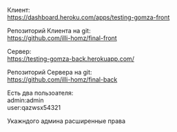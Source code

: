 Клиент:\
https://dashboard.heroku.com/apps/testing-gomza-front

Репозиторий Клиента на git:\
https://github.com/illi-homz/final-front

Сервер:\
https://testing-gomza-back.herokuapp.com/

Репозиторий Сервера на git:\
https://github.com/illi-homz/final-back

Есть два пользоателя:\
admin:admin\
user:qazwsx54321

Укажндого админа расширенные права

